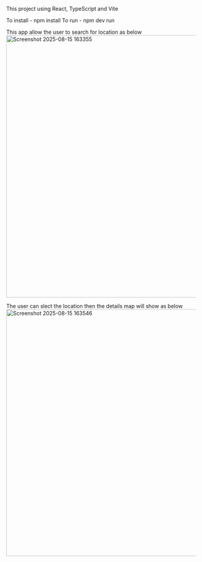 This project using React, TypeScript and Vite

To install - npm install 
To run - npm dev run

This app allow the user to search for location as below
<img width="1078" height="696" alt="Screenshot 2025-08-15 163355" src="https://github.com/user-attachments/assets/0c3562b8-840d-4029-b89e-8301d6aa173a" />

The user can slect the location then the details map will show as below
<img width="1298" height="655" alt="Screenshot 2025-08-15 163546" src="https://github.com/user-attachments/assets/76a9f902-0504-4cc5-a2ca-fcc825bbe2d7" />


